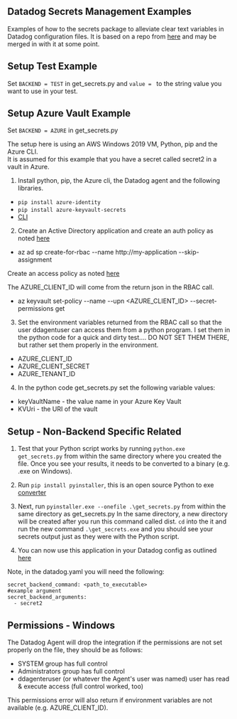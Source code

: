 Datadog Secrets Management Examples
--

Examples of how to the secrets package to alleviate clear text variables in
Datadog configuration files.  It is based on a repo from
[here](https://github.com/DataDog/dpn/tree/master/scripts/secrets-exe) and may
be merged in with it at some point.

Setup Test Example
--

Set ```BACKEND = TEST``` in get_secrets.py and ```value = ``` to the string value
you want to use in your test.    

Setup Azure Vault Example
--

Set ```BACKEND = AZURE``` in get_secrets.py  

The setup here is using an AWS Windows 2019 VM, Python, pip and the Azure CLI.  
It is assumed for this example that you have a secret called secret2 in a vault
in Azure.  

1) Install python, pip, the Azure cli, the Datadog agent and the following
libraries.

  - ```pip install azure-identity```
  - ```pip install azure-keyvault-secrets```
  - [CLI](https://docs.microsoft.com/en-us/cli/azure/install-azure-cli-windows?tabs=azure-cli)

2) Create an Active Directory application and create an auth policy as noted
[here](https://docs.microsoft.com/en-us/python/api/overview/azure/keyvault-secrets-readme?view=azure-python#retrieve-a-secret)  

 - az ad sp create-for-rbac --name http://my-application --skip-assignment  

Create an access policy as noted
[here](https://docs.microsoft.com/en-us/azure/key-vault/secrets/quick-create-python)  

The AZURE_CLIENT_ID will come from the return json in the RBAC call.  

 - az keyvault set-policy --name <YourKeyVaultName> --upn <AZURE_CLIENT_ID> --secret-permissions get

3) Set the environment variables returned from the RBAC call so that the user
ddagentuser can access them from a python program.  I set them in the python
code for a quick and dirty test.... DO NOT SET THEM THERE, but rather set them
properly in the environment.

  - AZURE_CLIENT_ID  
  - AZURE_CLIENT_SECRET  
  - AZURE_TENANT_ID

4) In the python code get_secrets.py set the following variable values:  

  - keyVaultName - the value name in your Azure Key Vault  
  - KVUri - the URI of the vault  

Setup - Non-Backend Specific Related
--

1) Test that your Python script works by running ```python.exe get_secrets.py```
from within the same directory where you created the file. Once you see your results,
 it needs to be converted to a binary (e.g. .exe on Windows).  

2) Run ```pip install pyinstaller```, this is an open source Python to exe
[converter](https://www.pyinstaller.org/)  

3) Next, run ```pyinstaller.exe --onefile .\get_secrets.py``` from within the same
directory as get_secrets.py  In the same directory, a new directory will be
created after you run this command called dist. ```cd``` into the it and run the
new command ```.\get_secrets.exe``` and you should see your secrets output just
as they were with the Python script.  

4) You can now use this application in your Datadog config as outlined
[here](https://docs.datadoghq.com/agent/guide/secrets-management/?tab=windows#providing-an-executable)

Note, in the datadog.yaml you will need the following:

```
secret_backend_command: <path_to_executable>
#example argument
secret_backend_arguments:
  - secret2
```

Permissions - Windows
--

The Datadog Agent will drop the integration if the permissions are not set
properly on the file, they should be as follows:

 - SYSTEM group has full control
 - Administrators group has full control
 - ddagenteruser (or whatever the Agent's user was named) user has read &
 execute access (full control worked, too)

This permissions error will also return if environment variables are not
available (e.g. AZURE_CLIENT_ID).  
